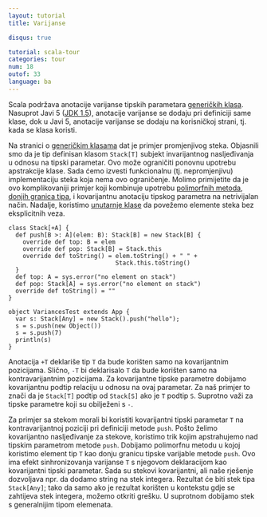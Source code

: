 ```yaml
---
layout: tutorial
title: Varijanse

disqus: true

tutorial: scala-tour
categories: tour
num: 18
outof: 33
language: ba
---
```


Scala podržava anotacije varijanse tipskih parametara [generičkih klasa](generic-classes.html).
Nasuprot Javi 5 ([JDK 1.5](http://java.sun.com/j2se/1.5/)), anotacije varijanse se dodaju pri definiciji same klase,
dok u Javi 5, anotacije varijanse se dodaju na korisničkoj strani, tj. kada se klasa koristi.

Na stranici o [generičkim klasama](generic-classes.html) dat je primjer promjenjivog steka.
Objasnili smo da je tip definisan klasom `Stack[T]` subjekt invarijantnog nasljeđivanja u odnosu na tipski parametar. 
Ovo može ograničiti ponovnu upotrebu apstrakcije klase.
Sada ćemo izvesti funkcionalnu (tj. nepromjenjivu) implementaciju steka koja nema ovo ograničenje.
Molimo primijetite da je ovo komplikovaniji primjer koji kombinuje upotrebu [polimorfnih metoda](polymorphic-methods.html), 
[donjih granica tipa](lower-type-bounds.html), i kovarijantnu anotaciju tipskog parametra na netrivijalan način. 
Nadalje, koristimo [unutarnje klase](inner-classes.html) da povežemo elemente steka bez eksplicitnih veza.

    class Stack[+A] {
      def push[B >: A](elem: B): Stack[B] = new Stack[B] {
        override def top: B = elem
        override def pop: Stack[B] = Stack.this
        override def toString() = elem.toString() + " " +
                                  Stack.this.toString()
      }
      def top: A = sys.error("no element on stack")
      def pop: Stack[A] = sys.error("no element on stack")
      override def toString() = ""
    }
    
    object VariancesTest extends App {
      var s: Stack[Any] = new Stack().push("hello");
      s = s.push(new Object())
      s = s.push(7)
      println(s)
    }

Anotacija `+T` deklariše tip `T` da bude korišten samo na kovarijantnim pozicijama.
Slično, `-T` bi deklarisalo `T` da bude korišten samo na kontravarijantnim pozicijama.
Za kovarijantne tipske parametre dobijamo kovarijantnu podtip relaciju u odnosu na ovaj parametar. 
Za naš primjer to znači da je `Stack[T]` podtip od `Stack[S]` ako je `T` podtip `S`. 
Suprotno važi za tipske parametre koji su obilježeni s `-`.

Za primjer sa stekom morali bi koristiti kovarijantni tipski parametar `T` na kontravarijantnoj poziciji pri definiciji metode `push`.
Pošto želimo kovarijantno nasljeđivanje za stekove, koristimo trik kojim apstrahujemo nad tipskim parametrom metode `push`. 
Dobijamo polimorfnu metodu u kojoj koristimo element tip `T` kao donju granicu tipske varijable metode `push`. 
Ovo ima efekt sinhronizovanja varijanse `T` s njegovom deklaracijom kao kovarijantni tipski parametar.
Sada su stekovi kovarijantni, ali naše rješenje dozvoljava npr. da dodamo string na stek integera.
Rezultat će biti stek tipa `Stack[Any]`; 
tako da samo ako je rezultat korišten u kontekstu gdje se zahtijeva stek integera, možemo otkriti grešku.
U suprotnom dobijamo stek s generalnijim tipom elemenata.
